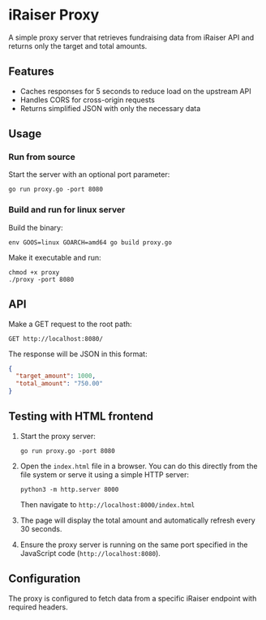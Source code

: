 # iRaiser Proxy

A simple proxy server that retrieves fundraising data from iRaiser API and returns only the target and total amounts.

## Features

- Caches responses for 5 seconds to reduce load on the upstream API
- Handles CORS for cross-origin requests
- Returns simplified JSON with only the necessary data

## Usage

### Run from source

Start the server with an optional port parameter:

```
go run proxy.go -port 8080
```

### Build and run for linux server

Build the binary:

```
env GOOS=linux GOARCH=amd64 go build proxy.go
```

Make it executable and run:

```
chmod +x proxy
./proxy -port 8080
```

## API

Make a GET request to the root path:

```
GET http://localhost:8080/
```

The response will be JSON in this format:

```json
{
  "target_amount": 1000,
  "total_amount": "750.00"
}
```

## Testing with HTML frontend

1. Start the proxy server:
   ```
   go run proxy.go -port 8080
   ```

2. Open the `index.html` file in a browser. You can do this directly from the file system or serve it using a simple HTTP server:
   ```
   python3 -m http.server 8000
   ```
   Then navigate to `http://localhost:8000/index.html`

3. The page will display the total amount and automatically refresh every 30 seconds.

4. Ensure the proxy server is running on the same port specified in the JavaScript code (`http://localhost:8080`).

## Configuration

The proxy is configured to fetch data from a specific iRaiser endpoint with required headers.
